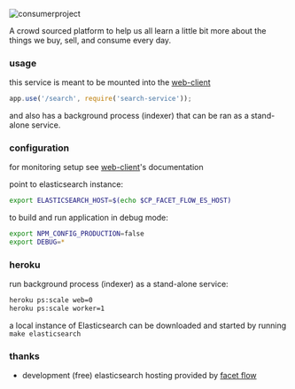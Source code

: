 ![consumerproject](http://i.imgur.com/iLlaWxJ.png)

A crowd sourced platform to help us all learn a little bit more about the
things we buy, sell, and consume every day.

### usage

this service is meant to be mounted into the
[web-client](https://github.com/consumr-project/web-client)

```js
app.use('/search', require('search-service'));
```

and also has a background process (indexer) that can be ran as a stand-alone
service.

### configuration

for monitoring setup see
[web-client](https://github.com/consumr-project/web-client#new-relic)'s
documentation

point to elasticsearch instance:

```bash
export ELASTICSEARCH_HOST=$(echo $CP_FACET_FLOW_ES_HOST)
```

to build and run application in debug mode:

```bash
export NPM_CONFIG_PRODUCTION=false
export DEBUG=*
```

### heroku

run background process (indexer) as a stand-alone service:

```bash
heroku ps:scale web=0
heroku ps:scale worker=1
```

a local instance of Elasticsearch can be downloaded and started by running
`make elasticsearch`

### thanks

* development (free) elasticsearch hosting provided by [facet flow](https://facetflow.com/)
